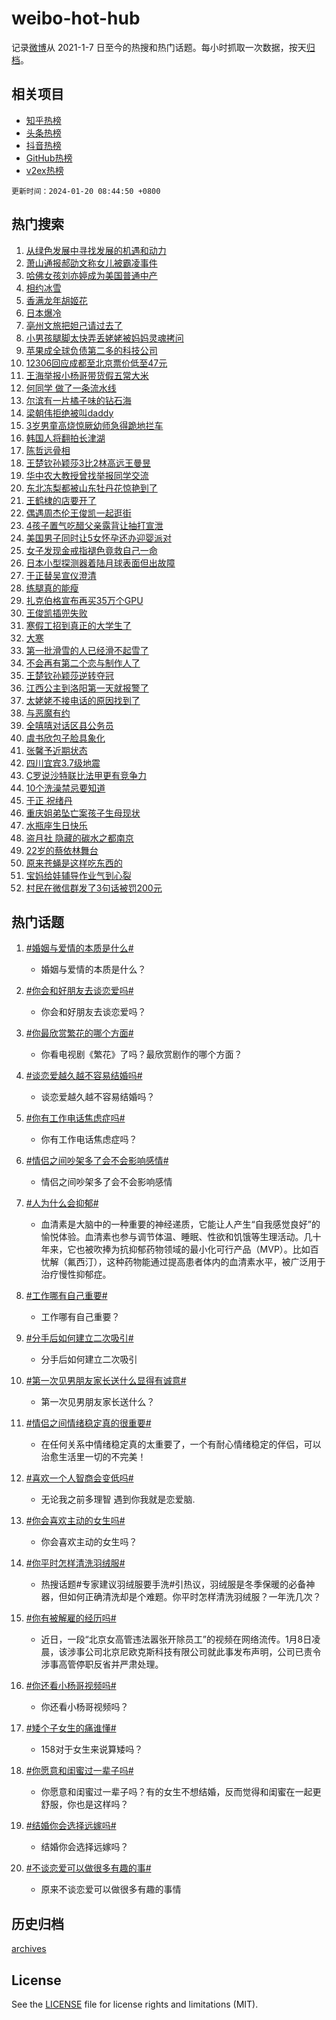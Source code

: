 # weibo-hot-hub

记录[微博](https://www.weibo.com)从 2021-1-7 日至今的热搜和热门话题。每小时抓取一次数据，按天[归档](archives)。

## 相关项目

- [知乎热榜](https://github.com/lonnyzhang423/zhihu-hot-hub)
- [头条热榜](https://github.com/lonnyzhang423/toutiao-hot-hub)
- [抖音热榜](https://github.com/lonnyzhang423/douyin-hot-hub)
- [GitHub热榜](https://github.com/lonnyzhang423/github-hot-hub)
- [v2ex热榜](https://github.com/lonnyzhang423/v2ex-hot-hub)


`更新时间：2024-01-20 08:44:50 +0800`

## 热门搜索

1. [从绿色发展中寻找发展的机遇和动力](https://m.weibo.cn/search?containerid=100103type%3D1%26t%3D10%26q%3D%23%E4%BB%8E%E7%BB%BF%E8%89%B2%E5%8F%91%E5%B1%95%E4%B8%AD%E5%AF%BB%E6%89%BE%E5%8F%91%E5%B1%95%E7%9A%84%E6%9C%BA%E9%81%87%E5%92%8C%E5%8A%A8%E5%8A%9B%23&stream_entry_id=51&isnewpage=1&extparam=seat%3D1%26pos%3D0%26dgr%3D0%26stream_entry_id%3D51%26q%3D%2523%25E4%25BB%258E%25E7%25BB%25BF%25E8%2589%25B2%25E5%258F%2591%25E5%25B1%2595%25E4%25B8%25AD%25E5%25AF%25BB%25E6%2589%25BE%25E5%258F%2591%25E5%25B1%2595%25E7%259A%2584%25E6%259C%25BA%25E9%2581%2587%25E5%2592%258C%25E5%258A%25A8%25E5%258A%259B%2523%26c_type%3D51%26filter_type%3Drealtimehot%26cate%3D10103%26display_time%3D1705711489%26pre_seqid%3D1705711489039029813144)
1. [萧山通报郝劭文称女儿被霸凌事件](https://m.weibo.cn/search?containerid=100103type%3D1%26t%3D10%26q%3D%23%E8%90%A7%E5%B1%B1%E9%80%9A%E6%8A%A5%E9%83%9D%E5%8A%AD%E6%96%87%E7%A7%B0%E5%A5%B3%E5%84%BF%E8%A2%AB%E9%9C%B8%E5%87%8C%E4%BA%8B%E4%BB%B6%23&stream_entry_id=31&isnewpage=1&extparam=seat%3D1%26pos%3D0%26stream_entry_id%3D31%26lcate%3D5001%26c_type%3D31%26q%3D%2523%25E8%2590%25A7%25E5%25B1%25B1%25E9%2580%259A%25E6%258A%25A5%25E9%2583%259D%25E5%258A%25AD%25E6%2596%2587%25E7%25A7%25B0%25E5%25A5%25B3%25E5%2584%25BF%25E8%25A2%25AB%25E9%259C%25B8%25E5%2587%258C%25E4%25BA%258B%25E4%25BB%25B6%2523%26cate%3D5001%26flag%3D2%26dgr%3D0%26band_rank%3D1%26filter_type%3Drealtimehot%26realpos%3D1%26display_time%3D1705711489%26pre_seqid%3D1705711489039029813144)
1. [哈佛女孩刘亦婷成为美国普通中产](https://m.weibo.cn/search?containerid=100103type%3D1%26t%3D10%26q%3D%23%E5%93%88%E4%BD%9B%E5%A5%B3%E5%AD%A9%E5%88%98%E4%BA%A6%E5%A9%B7%E6%88%90%E4%B8%BA%E7%BE%8E%E5%9B%BD%E6%99%AE%E9%80%9A%E4%B8%AD%E4%BA%A7%23&stream_entry_id=31&isnewpage=1&extparam=seat%3D1%26pos%3D1%26stream_entry_id%3D31%26lcate%3D5001%26c_type%3D31%26q%3D%2523%25E5%2593%2588%25E4%25BD%259B%25E5%25A5%25B3%25E5%25AD%25A9%25E5%2588%2598%25E4%25BA%25A6%25E5%25A9%25B7%25E6%2588%2590%25E4%25B8%25BA%25E7%25BE%258E%25E5%259B%25BD%25E6%2599%25AE%25E9%2580%259A%25E4%25B8%25AD%25E4%25BA%25A7%2523%26cate%3D5001%26flag%3D2%26dgr%3D0%26band_rank%3D2%26filter_type%3Drealtimehot%26realpos%3D2%26display_time%3D1705711489%26pre_seqid%3D1705711489039029813144)
1. [相约冰雪](https://m.weibo.cn/search?containerid=100103type%3D1%26t%3D10%26q%3D%23%E7%9B%B8%E7%BA%A6%E5%86%B0%E9%9B%AA%23&stream_entry_id=31&isnewpage=1&extparam=seat%3D1%26pos%3D2%26stream_entry_id%3D31%26lcate%3D5001%26c_type%3D31%26q%3D%2523%25E7%259B%25B8%25E7%25BA%25A6%25E5%2586%25B0%25E9%259B%25AA%2523%26cate%3D5001%26flag%3D0%26dgr%3D0%26band_rank%3D3%26filter_type%3Drealtimehot%26realpos%3D3%26display_time%3D1705711489%26pre_seqid%3D1705711489039029813144)
1. [香满龙年胡姬花](https://m.weibo.cn/search?containerid=100103type%3D1%26t%3D10%26q%3D%23%E9%A6%99%E6%BB%A1%E9%BE%99%E5%B9%B4%E8%83%A1%E5%A7%AC%E8%8A%B1%23&stream_entry_id=31&isnewpage=1&extparam=seat%3D1%26pos%3D3%26topic_ad%3D1%26stream_entry_id%3D31%26q%3D%2523%25E9%25A6%2599%25E6%25BB%25A1%25E9%25BE%2599%25E5%25B9%25B4%25E8%2583%25A1%25E5%25A7%25AC%25E8%258A%25B1%2523%26c_type%3D31%26adid%3D219305%26cate%3D5001%26dgr%3D0%26band_rank%3D4%26is_ad_pos%3D1%26filter_type%3Drealtimehot%26lcate%3D5001%26display_time%3D1705711489%26pre_seqid%3D1705711489039029813144)
1. [日本爆冷](https://m.weibo.cn/search?containerid=100103type%3D1%26t%3D10%26q%3D%E6%97%A5%E6%9C%AC%E7%88%86%E5%86%B7&stream_entry_id=31&isnewpage=1&extparam=seat%3D1%26pos%3D4%26stream_entry_id%3D31%26lcate%3D5001%26c_type%3D31%26q%3D%25E6%2597%25A5%25E6%259C%25AC%25E7%2588%2586%25E5%2586%25B7%26cate%3D5001%26flag%3D2%26dgr%3D0%26band_rank%3D4%26filter_type%3Drealtimehot%26realpos%3D4%26display_time%3D1705711489%26pre_seqid%3D1705711489039029813144)
1. [亳州文旅把妲己请过去了](https://m.weibo.cn/search?containerid=100103type%3D1%26t%3D10%26q%3D%E4%BA%B3%E5%B7%9E%E6%96%87%E6%97%85%E6%8A%8A%E5%A6%B2%E5%B7%B1%E8%AF%B7%E8%BF%87%E5%8E%BB%E4%BA%86&stream_entry_id=31&isnewpage=1&extparam=seat%3D1%26pos%3D5%26stream_entry_id%3D31%26lcate%3D5001%26c_type%3D31%26q%3D%25E4%25BA%25B3%25E5%25B7%259E%25E6%2596%2587%25E6%2597%2585%25E6%258A%258A%25E5%25A6%25B2%25E5%25B7%25B1%25E8%25AF%25B7%25E8%25BF%2587%25E5%258E%25BB%25E4%25BA%2586%26cate%3D5001%26flag%3D2%26dgr%3D0%26band_rank%3D5%26filter_type%3Drealtimehot%26realpos%3D5%26display_time%3D1705711489%26pre_seqid%3D1705711489039029813144)
1. [小男孩腿脚太快弄丢姥姥被妈妈灵魂拷问](https://m.weibo.cn/search?containerid=100103type%3D1%26t%3D10%26q%3D%23%E5%B0%8F%E7%94%B7%E5%AD%A9%E8%85%BF%E8%84%9A%E5%A4%AA%E5%BF%AB%E5%BC%84%E4%B8%A2%E5%A7%A5%E5%A7%A5%E8%A2%AB%E5%A6%88%E5%A6%88%E7%81%B5%E9%AD%82%E6%8B%B7%E9%97%AE%23&stream_entry_id=31&isnewpage=1&extparam=seat%3D1%26pos%3D6%26stream_entry_id%3D31%26lcate%3D5001%26c_type%3D31%26q%3D%2523%25E5%25B0%258F%25E7%2594%25B7%25E5%25AD%25A9%25E8%2585%25BF%25E8%2584%259A%25E5%25A4%25AA%25E5%25BF%25AB%25E5%25BC%2584%25E4%25B8%25A2%25E5%25A7%25A5%25E5%25A7%25A5%25E8%25A2%25AB%25E5%25A6%2588%25E5%25A6%2588%25E7%2581%25B5%25E9%25AD%2582%25E6%258B%25B7%25E9%2597%25AE%2523%26cate%3D5001%26flag%3D32768%26dgr%3D0%26band_rank%3D6%26filter_type%3Drealtimehot%26realpos%3D6%26display_time%3D1705711489%26pre_seqid%3D1705711489039029813144)
1. [苹果成全球负债第二多的科技公司](https://m.weibo.cn/search?containerid=100103type%3D1%26t%3D10%26q%3D%23%E8%8B%B9%E6%9E%9C%E6%88%90%E5%85%A8%E7%90%83%E8%B4%9F%E5%80%BA%E7%AC%AC%E4%BA%8C%E5%A4%9A%E7%9A%84%E7%A7%91%E6%8A%80%E5%85%AC%E5%8F%B8%23&stream_entry_id=31&isnewpage=1&extparam=seat%3D1%26pos%3D7%26stream_entry_id%3D31%26lcate%3D5001%26c_type%3D31%26q%3D%2523%25E8%258B%25B9%25E6%259E%259C%25E6%2588%2590%25E5%2585%25A8%25E7%2590%2583%25E8%25B4%259F%25E5%2580%25BA%25E7%25AC%25AC%25E4%25BA%258C%25E5%25A4%259A%25E7%259A%2584%25E7%25A7%2591%25E6%258A%2580%25E5%2585%25AC%25E5%258F%25B8%2523%26cate%3D5001%26flag%3D1%26dgr%3D0%26band_rank%3D7%26filter_type%3Drealtimehot%26realpos%3D7%26display_time%3D1705711489%26pre_seqid%3D1705711489039029813144)
1. [12306回应成都至北京票价低至47元](https://m.weibo.cn/search?containerid=100103type%3D1%26t%3D10%26q%3D%2312306%E5%9B%9E%E5%BA%94%E6%88%90%E9%83%BD%E8%87%B3%E5%8C%97%E4%BA%AC%E7%A5%A8%E4%BB%B7%E4%BD%8E%E8%87%B347%E5%85%83%23&stream_entry_id=31&isnewpage=1&extparam=seat%3D1%26pos%3D8%26stream_entry_id%3D31%26lcate%3D5001%26c_type%3D31%26q%3D%252312306%25E5%259B%259E%25E5%25BA%2594%25E6%2588%2590%25E9%2583%25BD%25E8%2587%25B3%25E5%258C%2597%25E4%25BA%25AC%25E7%25A5%25A8%25E4%25BB%25B7%25E4%25BD%258E%25E8%2587%25B347%25E5%2585%2583%2523%26cate%3D5001%26flag%3D2%26dgr%3D0%26band_rank%3D8%26filter_type%3Drealtimehot%26realpos%3D8%26display_time%3D1705711489%26pre_seqid%3D1705711489039029813144)
1. [王海举报小杨哥带货假五常大米](https://m.weibo.cn/search?containerid=100103type%3D1%26t%3D10%26q%3D%23%E7%8E%8B%E6%B5%B7%E4%B8%BE%E6%8A%A5%E5%B0%8F%E6%9D%A8%E5%93%A5%E5%B8%A6%E8%B4%A7%E5%81%87%E4%BA%94%E5%B8%B8%E5%A4%A7%E7%B1%B3%23&stream_entry_id=31&isnewpage=1&extparam=seat%3D1%26pos%3D9%26stream_entry_id%3D31%26lcate%3D5001%26c_type%3D31%26q%3D%2523%25E7%258E%258B%25E6%25B5%25B7%25E4%25B8%25BE%25E6%258A%25A5%25E5%25B0%258F%25E6%259D%25A8%25E5%2593%25A5%25E5%25B8%25A6%25E8%25B4%25A7%25E5%2581%2587%25E4%25BA%2594%25E5%25B8%25B8%25E5%25A4%25A7%25E7%25B1%25B3%2523%26cate%3D5001%26flag%3D2%26dgr%3D0%26band_rank%3D9%26filter_type%3Drealtimehot%26realpos%3D9%26display_time%3D1705711489%26pre_seqid%3D1705711489039029813144)
1. [何同学 做了一条流水线](https://m.weibo.cn/search?containerid=100103type%3D1%26t%3D10%26q%3D%E4%BD%95%E5%90%8C%E5%AD%A6+%E5%81%9A%E4%BA%86%E4%B8%80%E6%9D%A1%E6%B5%81%E6%B0%B4%E7%BA%BF&stream_entry_id=31&isnewpage=1&extparam=seat%3D1%26pos%3D10%26stream_entry_id%3D31%26lcate%3D5001%26c_type%3D31%26q%3D%25E4%25BD%2595%25E5%2590%258C%25E5%25AD%25A6%2520%25E5%2581%259A%25E4%25BA%2586%25E4%25B8%2580%25E6%259D%25A1%25E6%25B5%2581%25E6%25B0%25B4%25E7%25BA%25BF%26cate%3D5001%26flag%3D16%26dgr%3D0%26band_rank%3D10%26filter_type%3Drealtimehot%26realpos%3D10%26display_time%3D1705711489%26pre_seqid%3D1705711489039029813144)
1. [尔滨有一片橘子味的钻石海](https://m.weibo.cn/search?containerid=100103type%3D1%26t%3D10%26q%3D%23%E5%B0%94%E6%BB%A8%E6%9C%89%E4%B8%80%E7%89%87%E6%A9%98%E5%AD%90%E5%91%B3%E7%9A%84%E9%92%BB%E7%9F%B3%E6%B5%B7%23&stream_entry_id=31&isnewpage=1&extparam=seat%3D1%26pos%3D11%26stream_entry_id%3D31%26lcate%3D5001%26c_type%3D31%26q%3D%2523%25E5%25B0%2594%25E6%25BB%25A8%25E6%259C%2589%25E4%25B8%2580%25E7%2589%2587%25E6%25A9%2598%25E5%25AD%2590%25E5%2591%25B3%25E7%259A%2584%25E9%2592%25BB%25E7%259F%25B3%25E6%25B5%25B7%2523%26cate%3D5001%26flag%3D32768%26dgr%3D0%26band_rank%3D11%26filter_type%3Drealtimehot%26realpos%3D11%26display_time%3D1705711489%26pre_seqid%3D1705711489039029813144)
1. [梁朝伟拒绝被叫daddy](https://m.weibo.cn/search?containerid=100103type%3D1%26t%3D10%26q%3D%23%E6%A2%81%E6%9C%9D%E4%BC%9F%E6%8B%92%E7%BB%9D%E8%A2%AB%E5%8F%ABdaddy%23&stream_entry_id=31&isnewpage=1&extparam=seat%3D1%26pos%3D12%26stream_entry_id%3D31%26lcate%3D5001%26c_type%3D31%26q%3D%2523%25E6%25A2%2581%25E6%259C%259D%25E4%25BC%259F%25E6%258B%2592%25E7%25BB%259D%25E8%25A2%25AB%25E5%258F%25ABdaddy%2523%26cate%3D5001%26flag%3D2%26dgr%3D0%26band_rank%3D12%26filter_type%3Drealtimehot%26realpos%3D12%26display_time%3D1705711489%26pre_seqid%3D1705711489039029813144)
1. [3岁男童高烧惊厥幼师急得跪地拦车](https://m.weibo.cn/search?containerid=100103type%3D1%26t%3D10%26q%3D%233%E5%B2%81%E7%94%B7%E7%AB%A5%E9%AB%98%E7%83%A7%E6%83%8A%E5%8E%A5%E5%B9%BC%E5%B8%88%E6%80%A5%E5%BE%97%E8%B7%AA%E5%9C%B0%E6%8B%A6%E8%BD%A6%23&stream_entry_id=31&isnewpage=1&extparam=seat%3D1%26pos%3D13%26stream_entry_id%3D31%26lcate%3D5001%26c_type%3D31%26q%3D%25233%25E5%25B2%2581%25E7%2594%25B7%25E7%25AB%25A5%25E9%25AB%2598%25E7%2583%25A7%25E6%2583%258A%25E5%258E%25A5%25E5%25B9%25BC%25E5%25B8%2588%25E6%2580%25A5%25E5%25BE%2597%25E8%25B7%25AA%25E5%259C%25B0%25E6%258B%25A6%25E8%25BD%25A6%2523%26cate%3D5001%26flag%3D1%26dgr%3D0%26band_rank%3D13%26filter_type%3Drealtimehot%26realpos%3D13%26display_time%3D1705711489%26pre_seqid%3D1705711489039029813144)
1. [韩国人将翻拍长津湖](https://m.weibo.cn/search?containerid=100103type%3D1%26t%3D10%26q%3D%E9%9F%A9%E5%9B%BD%E4%BA%BA%E5%B0%86%E7%BF%BB%E6%8B%8D%E9%95%BF%E6%B4%A5%E6%B9%96&stream_entry_id=31&isnewpage=1&extparam=seat%3D1%26pos%3D14%26stream_entry_id%3D31%26lcate%3D5001%26c_type%3D31%26q%3D%25E9%259F%25A9%25E5%259B%25BD%25E4%25BA%25BA%25E5%25B0%2586%25E7%25BF%25BB%25E6%258B%258D%25E9%2595%25BF%25E6%25B4%25A5%25E6%25B9%2596%26cate%3D5001%26flag%3D2%26dgr%3D0%26band_rank%3D14%26filter_type%3Drealtimehot%26realpos%3D14%26display_time%3D1705711489%26pre_seqid%3D1705711489039029813144)
1. [陈哲远骨相](https://m.weibo.cn/search?containerid=100103type%3D1%26t%3D10%26q%3D%E9%99%88%E5%93%B2%E8%BF%9C%E9%AA%A8%E7%9B%B8&stream_entry_id=31&isnewpage=1&extparam=seat%3D1%26pos%3D15%26stream_entry_id%3D31%26lcate%3D5001%26c_type%3D31%26q%3D%25E9%2599%2588%25E5%2593%25B2%25E8%25BF%259C%25E9%25AA%25A8%25E7%259B%25B8%26cate%3D5001%26flag%3D2%26dgr%3D0%26band_rank%3D15%26filter_type%3Drealtimehot%26realpos%3D15%26display_time%3D1705711489%26pre_seqid%3D1705711489039029813144)
1. [王楚钦孙颖莎3比2林高远王曼昱](https://m.weibo.cn/search?containerid=100103type%3D1%26t%3D10%26q%3D%23%E7%8E%8B%E6%A5%9A%E9%92%A6%E5%AD%99%E9%A2%96%E8%8E%8E3%E6%AF%942%E6%9E%97%E9%AB%98%E8%BF%9C%E7%8E%8B%E6%9B%BC%E6%98%B1%23&stream_entry_id=31&isnewpage=1&extparam=seat%3D1%26pos%3D16%26stream_entry_id%3D31%26lcate%3D5001%26c_type%3D31%26q%3D%2523%25E7%258E%258B%25E6%25A5%259A%25E9%2592%25A6%25E5%25AD%2599%25E9%25A2%2596%25E8%258E%258E3%25E6%25AF%25942%25E6%259E%2597%25E9%25AB%2598%25E8%25BF%259C%25E7%258E%258B%25E6%259B%25BC%25E6%2598%25B1%2523%26cate%3D5001%26flag%3D1%26dgr%3D0%26band_rank%3D16%26filter_type%3Drealtimehot%26realpos%3D16%26display_time%3D1705711489%26pre_seqid%3D1705711489039029813144)
1. [华中农大教授曾找举报同学交流](https://m.weibo.cn/search?containerid=100103type%3D1%26t%3D10%26q%3D%23%E5%8D%8E%E4%B8%AD%E5%86%9C%E5%A4%A7%E6%95%99%E6%8E%88%E6%9B%BE%E6%89%BE%E4%B8%BE%E6%8A%A5%E5%90%8C%E5%AD%A6%E4%BA%A4%E6%B5%81%23&stream_entry_id=31&isnewpage=1&extparam=seat%3D1%26pos%3D17%26stream_entry_id%3D31%26lcate%3D5001%26c_type%3D31%26q%3D%2523%25E5%258D%258E%25E4%25B8%25AD%25E5%2586%259C%25E5%25A4%25A7%25E6%2595%2599%25E6%258E%2588%25E6%259B%25BE%25E6%2589%25BE%25E4%25B8%25BE%25E6%258A%25A5%25E5%2590%258C%25E5%25AD%25A6%25E4%25BA%25A4%25E6%25B5%2581%2523%26cate%3D5001%26flag%3D1%26dgr%3D0%26band_rank%3D17%26filter_type%3Drealtimehot%26realpos%3D17%26display_time%3D1705711489%26pre_seqid%3D1705711489039029813144)
1. [东北冻梨都被山东牡丹花惊艳到了](https://m.weibo.cn/search?containerid=100103type%3D1%26t%3D10%26q%3D%23%E4%B8%9C%E5%8C%97%E5%86%BB%E6%A2%A8%E9%83%BD%E8%A2%AB%E5%B1%B1%E4%B8%9C%E7%89%A1%E4%B8%B9%E8%8A%B1%E6%83%8A%E8%89%B3%E5%88%B0%E4%BA%86%23&stream_entry_id=31&isnewpage=1&extparam=seat%3D1%26pos%3D18%26stream_entry_id%3D31%26lcate%3D5001%26c_type%3D31%26q%3D%2523%25E4%25B8%259C%25E5%258C%2597%25E5%2586%25BB%25E6%25A2%25A8%25E9%2583%25BD%25E8%25A2%25AB%25E5%25B1%25B1%25E4%25B8%259C%25E7%2589%25A1%25E4%25B8%25B9%25E8%258A%25B1%25E6%2583%258A%25E8%2589%25B3%25E5%2588%25B0%25E4%25BA%2586%2523%26cate%3D5001%26flag%3D0%26dgr%3D0%26band_rank%3D18%26filter_type%3Drealtimehot%26realpos%3D18%26display_time%3D1705711489%26pre_seqid%3D1705711489039029813144)
1. [王鹤棣的店要开了](https://m.weibo.cn/search?containerid=100103type%3D1%26t%3D10%26q%3D%23%E7%8E%8B%E9%B9%A4%E6%A3%A3%E7%9A%84%E5%BA%97%E8%A6%81%E5%BC%80%E4%BA%86%23&stream_entry_id=31&isnewpage=1&extparam=seat%3D1%26pos%3D19%26stream_entry_id%3D31%26lcate%3D5001%26c_type%3D31%26q%3D%2523%25E7%258E%258B%25E9%25B9%25A4%25E6%25A3%25A3%25E7%259A%2584%25E5%25BA%2597%25E8%25A6%2581%25E5%25BC%2580%25E4%25BA%2586%2523%26cate%3D5001%26flag%3D2%26dgr%3D0%26band_rank%3D19%26filter_type%3Drealtimehot%26realpos%3D19%26display_time%3D1705711489%26pre_seqid%3D1705711489039029813144)
1. [偶遇周杰伦王俊凯一起逛街](https://m.weibo.cn/search?containerid=100103type%3D1%26t%3D10%26q%3D%23%E5%81%B6%E9%81%87%E5%91%A8%E6%9D%B0%E4%BC%A6%E7%8E%8B%E4%BF%8A%E5%87%AF%E4%B8%80%E8%B5%B7%E9%80%9B%E8%A1%97%23&stream_entry_id=31&isnewpage=1&extparam=seat%3D1%26pos%3D20%26stream_entry_id%3D31%26lcate%3D5001%26c_type%3D31%26q%3D%2523%25E5%2581%25B6%25E9%2581%2587%25E5%2591%25A8%25E6%259D%25B0%25E4%25BC%25A6%25E7%258E%258B%25E4%25BF%258A%25E5%2587%25AF%25E4%25B8%2580%25E8%25B5%25B7%25E9%2580%259B%25E8%25A1%2597%2523%26cate%3D5001%26flag%3D1%26dgr%3D0%26band_rank%3D20%26filter_type%3Drealtimehot%26realpos%3D20%26display_time%3D1705711489%26pre_seqid%3D1705711489039029813144)
1. [4孩子置气吃醋父亲露背让抽打宣泄](https://m.weibo.cn/search?containerid=100103type%3D1%26t%3D10%26q%3D%234%E5%AD%A9%E5%AD%90%E7%BD%AE%E6%B0%94%E5%90%83%E9%86%8B%E7%88%B6%E4%BA%B2%E9%9C%B2%E8%83%8C%E8%AE%A9%E6%8A%BD%E6%89%93%E5%AE%A3%E6%B3%84%23&stream_entry_id=31&isnewpage=1&extparam=seat%3D1%26pos%3D21%26stream_entry_id%3D31%26lcate%3D5001%26c_type%3D31%26q%3D%25234%25E5%25AD%25A9%25E5%25AD%2590%25E7%25BD%25AE%25E6%25B0%2594%25E5%2590%2583%25E9%2586%258B%25E7%2588%25B6%25E4%25BA%25B2%25E9%259C%25B2%25E8%2583%258C%25E8%25AE%25A9%25E6%258A%25BD%25E6%2589%2593%25E5%25AE%25A3%25E6%25B3%2584%2523%26cate%3D5001%26flag%3D1%26dgr%3D0%26band_rank%3D21%26filter_type%3Drealtimehot%26realpos%3D21%26display_time%3D1705711489%26pre_seqid%3D1705711489039029813144)
1. [美国男子同时让5女怀孕还办迎婴派对](https://m.weibo.cn/search?containerid=100103type%3D1%26t%3D10%26q%3D%23%E7%BE%8E%E5%9B%BD%E7%94%B7%E5%AD%90%E5%90%8C%E6%97%B6%E8%AE%A95%E5%A5%B3%E6%80%80%E5%AD%95%E8%BF%98%E5%8A%9E%E8%BF%8E%E5%A9%B4%E6%B4%BE%E5%AF%B9%23&stream_entry_id=31&isnewpage=1&extparam=seat%3D1%26pos%3D22%26stream_entry_id%3D31%26lcate%3D5001%26c_type%3D31%26q%3D%2523%25E7%25BE%258E%25E5%259B%25BD%25E7%2594%25B7%25E5%25AD%2590%25E5%2590%258C%25E6%2597%25B6%25E8%25AE%25A95%25E5%25A5%25B3%25E6%2580%2580%25E5%25AD%2595%25E8%25BF%2598%25E5%258A%259E%25E8%25BF%258E%25E5%25A9%25B4%25E6%25B4%25BE%25E5%25AF%25B9%2523%26cate%3D5001%26flag%3D0%26dgr%3D0%26band_rank%3D22%26filter_type%3Drealtimehot%26realpos%3D22%26display_time%3D1705711489%26pre_seqid%3D1705711489039029813144)
1. [女子发现金戒指褪色竟救自己一命](https://m.weibo.cn/search?containerid=100103type%3D1%26t%3D10%26q%3D%23%E5%A5%B3%E5%AD%90%E5%8F%91%E7%8E%B0%E9%87%91%E6%88%92%E6%8C%87%E8%A4%AA%E8%89%B2%E7%AB%9F%E6%95%91%E8%87%AA%E5%B7%B1%E4%B8%80%E5%91%BD%23&stream_entry_id=31&isnewpage=1&extparam=seat%3D1%26pos%3D23%26stream_entry_id%3D31%26lcate%3D5001%26c_type%3D31%26q%3D%2523%25E5%25A5%25B3%25E5%25AD%2590%25E5%258F%2591%25E7%258E%25B0%25E9%2587%2591%25E6%2588%2592%25E6%258C%2587%25E8%25A4%25AA%25E8%2589%25B2%25E7%25AB%259F%25E6%2595%2591%25E8%2587%25AA%25E5%25B7%25B1%25E4%25B8%2580%25E5%2591%25BD%2523%26cate%3D5001%26flag%3D0%26dgr%3D0%26band_rank%3D23%26filter_type%3Drealtimehot%26realpos%3D23%26display_time%3D1705711489%26pre_seqid%3D1705711489039029813144)
1. [日本小型探测器着陆月球表面但出故障](https://m.weibo.cn/search?containerid=100103type%3D1%26t%3D10%26q%3D%23%E6%97%A5%E6%9C%AC%E5%B0%8F%E5%9E%8B%E6%8E%A2%E6%B5%8B%E5%99%A8%E7%9D%80%E9%99%86%E6%9C%88%E7%90%83%E8%A1%A8%E9%9D%A2%E4%BD%86%E5%87%BA%E6%95%85%E9%9A%9C%23&stream_entry_id=31&isnewpage=1&extparam=seat%3D1%26pos%3D24%26stream_entry_id%3D31%26lcate%3D5001%26c_type%3D31%26q%3D%2523%25E6%2597%25A5%25E6%259C%25AC%25E5%25B0%258F%25E5%259E%258B%25E6%258E%25A2%25E6%25B5%258B%25E5%2599%25A8%25E7%259D%2580%25E9%2599%2586%25E6%259C%2588%25E7%2590%2583%25E8%25A1%25A8%25E9%259D%25A2%25E4%25BD%2586%25E5%2587%25BA%25E6%2595%2585%25E9%259A%259C%2523%26cate%3D5001%26flag%3D1%26dgr%3D0%26band_rank%3D24%26filter_type%3Drealtimehot%26realpos%3D24%26display_time%3D1705711489%26pre_seqid%3D1705711489039029813144)
1. [于正替吴宣仪澄清](https://m.weibo.cn/search?containerid=100103type%3D1%26t%3D10%26q%3D%23%E4%BA%8E%E6%AD%A3%E6%9B%BF%E5%90%B4%E5%AE%A3%E4%BB%AA%E6%BE%84%E6%B8%85%23&stream_entry_id=31&isnewpage=1&extparam=seat%3D1%26pos%3D25%26stream_entry_id%3D31%26lcate%3D5001%26c_type%3D31%26q%3D%2523%25E4%25BA%258E%25E6%25AD%25A3%25E6%259B%25BF%25E5%2590%25B4%25E5%25AE%25A3%25E4%25BB%25AA%25E6%25BE%2584%25E6%25B8%2585%2523%26cate%3D5001%26flag%3D0%26dgr%3D0%26band_rank%3D25%26filter_type%3Drealtimehot%26realpos%3D25%26display_time%3D1705711489%26pre_seqid%3D1705711489039029813144)
1. [练腿真的能瘦](https://m.weibo.cn/search?containerid=100103type%3D1%26t%3D10%26q%3D%E7%BB%83%E8%85%BF%E7%9C%9F%E7%9A%84%E8%83%BD%E7%98%A6&stream_entry_id=31&isnewpage=1&extparam=seat%3D1%26pos%3D26%26stream_entry_id%3D31%26lcate%3D5001%26c_type%3D31%26q%3D%25E7%25BB%2583%25E8%2585%25BF%25E7%259C%259F%25E7%259A%2584%25E8%2583%25BD%25E7%2598%25A6%26cate%3D5001%26flag%3D1%26dgr%3D0%26band_rank%3D26%26filter_type%3Drealtimehot%26realpos%3D26%26display_time%3D1705711489%26pre_seqid%3D1705711489039029813144)
1. [扎克伯格宣布再买35万个GPU](https://m.weibo.cn/search?containerid=100103type%3D1%26t%3D10%26q%3D%23%E6%89%8E%E5%85%8B%E4%BC%AF%E6%A0%BC%E5%AE%A3%E5%B8%83%E5%86%8D%E4%B9%B035%E4%B8%87%E4%B8%AAGPU%23&stream_entry_id=31&isnewpage=1&extparam=seat%3D1%26pos%3D27%26stream_entry_id%3D31%26lcate%3D5001%26c_type%3D31%26q%3D%2523%25E6%2589%258E%25E5%2585%258B%25E4%25BC%25AF%25E6%25A0%25BC%25E5%25AE%25A3%25E5%25B8%2583%25E5%2586%258D%25E4%25B9%25B035%25E4%25B8%2587%25E4%25B8%25AAGPU%2523%26cate%3D5001%26flag%3D1%26dgr%3D0%26band_rank%3D27%26filter_type%3Drealtimehot%26realpos%3D27%26display_time%3D1705711489%26pre_seqid%3D1705711489039029813144)
1. [王俊凯插兜失败](https://m.weibo.cn/search?containerid=100103type%3D1%26t%3D10%26q%3D%E7%8E%8B%E4%BF%8A%E5%87%AF%E6%8F%92%E5%85%9C%E5%A4%B1%E8%B4%A5&stream_entry_id=31&isnewpage=1&extparam=seat%3D1%26pos%3D28%26stream_entry_id%3D31%26lcate%3D5001%26c_type%3D31%26q%3D%25E7%258E%258B%25E4%25BF%258A%25E5%2587%25AF%25E6%258F%2592%25E5%2585%259C%25E5%25A4%25B1%25E8%25B4%25A5%26cate%3D5001%26flag%3D0%26dgr%3D0%26band_rank%3D28%26filter_type%3Drealtimehot%26realpos%3D28%26display_time%3D1705711489%26pre_seqid%3D1705711489039029813144)
1. [寒假工招到真正的大学生了](https://m.weibo.cn/search?containerid=100103type%3D1%26t%3D10%26q%3D%E5%AF%92%E5%81%87%E5%B7%A5%E6%8B%9B%E5%88%B0%E7%9C%9F%E6%AD%A3%E7%9A%84%E5%A4%A7%E5%AD%A6%E7%94%9F%E4%BA%86&stream_entry_id=31&isnewpage=1&extparam=seat%3D1%26pos%3D29%26stream_entry_id%3D31%26lcate%3D5001%26c_type%3D31%26q%3D%25E5%25AF%2592%25E5%2581%2587%25E5%25B7%25A5%25E6%258B%259B%25E5%2588%25B0%25E7%259C%259F%25E6%25AD%25A3%25E7%259A%2584%25E5%25A4%25A7%25E5%25AD%25A6%25E7%2594%259F%25E4%25BA%2586%26cate%3D5001%26flag%3D0%26dgr%3D0%26band_rank%3D29%26filter_type%3Drealtimehot%26realpos%3D29%26display_time%3D1705711489%26pre_seqid%3D1705711489039029813144)
1. [大寒](https://m.weibo.cn/search?containerid=100103type%3D1%26t%3D10%26q%3D%E5%A4%A7%E5%AF%92&stream_entry_id=31&isnewpage=1&extparam=seat%3D1%26pos%3D30%26stream_entry_id%3D31%26lcate%3D5001%26c_type%3D31%26q%3D%25E5%25A4%25A7%25E5%25AF%2592%26cate%3D5001%26flag%3D0%26dgr%3D0%26band_rank%3D30%26filter_type%3Drealtimehot%26realpos%3D30%26display_time%3D1705711489%26pre_seqid%3D1705711489039029813144)
1. [第一批滑雪的人已经滑不起雪了](https://m.weibo.cn/search?containerid=100103type%3D1%26t%3D10%26q%3D%23%E7%AC%AC%E4%B8%80%E6%89%B9%E6%BB%91%E9%9B%AA%E7%9A%84%E4%BA%BA%E5%B7%B2%E7%BB%8F%E6%BB%91%E4%B8%8D%E8%B5%B7%E9%9B%AA%E4%BA%86%23&stream_entry_id=31&isnewpage=1&extparam=seat%3D1%26pos%3D31%26stream_entry_id%3D31%26lcate%3D5001%26c_type%3D31%26q%3D%2523%25E7%25AC%25AC%25E4%25B8%2580%25E6%2589%25B9%25E6%25BB%2591%25E9%259B%25AA%25E7%259A%2584%25E4%25BA%25BA%25E5%25B7%25B2%25E7%25BB%258F%25E6%25BB%2591%25E4%25B8%258D%25E8%25B5%25B7%25E9%259B%25AA%25E4%25BA%2586%2523%26cate%3D5001%26flag%3D0%26dgr%3D0%26band_rank%3D31%26filter_type%3Drealtimehot%26realpos%3D31%26display_time%3D1705711489%26pre_seqid%3D1705711489039029813144)
1. [不会再有第二个恋与制作人了](https://m.weibo.cn/search?containerid=100103type%3D1%26t%3D10%26q%3D%E4%B8%8D%E4%BC%9A%E5%86%8D%E6%9C%89%E7%AC%AC%E4%BA%8C%E4%B8%AA%E6%81%8B%E4%B8%8E%E5%88%B6%E4%BD%9C%E4%BA%BA%E4%BA%86&stream_entry_id=31&isnewpage=1&extparam=seat%3D1%26pos%3D32%26stream_entry_id%3D31%26lcate%3D5001%26c_type%3D31%26q%3D%25E4%25B8%258D%25E4%25BC%259A%25E5%2586%258D%25E6%259C%2589%25E7%25AC%25AC%25E4%25BA%258C%25E4%25B8%25AA%25E6%2581%258B%25E4%25B8%258E%25E5%2588%25B6%25E4%25BD%259C%25E4%25BA%25BA%25E4%25BA%2586%26cate%3D5001%26flag%3D0%26dgr%3D0%26band_rank%3D32%26filter_type%3Drealtimehot%26realpos%3D32%26display_time%3D1705711489%26pre_seqid%3D1705711489039029813144)
1. [王楚钦孙颖莎逆转夺冠](https://m.weibo.cn/search?containerid=100103type%3D1%26t%3D10%26q%3D%23%E7%8E%8B%E6%A5%9A%E9%92%A6%E5%AD%99%E9%A2%96%E8%8E%8E%E9%80%86%E8%BD%AC%E5%A4%BA%E5%86%A0%23&stream_entry_id=31&isnewpage=1&extparam=seat%3D1%26pos%3D33%26stream_entry_id%3D31%26lcate%3D5001%26c_type%3D31%26q%3D%2523%25E7%258E%258B%25E6%25A5%259A%25E9%2592%25A6%25E5%25AD%2599%25E9%25A2%2596%25E8%258E%258E%25E9%2580%2586%25E8%25BD%25AC%25E5%25A4%25BA%25E5%2586%25A0%2523%26cate%3D5001%26flag%3D1%26dgr%3D0%26band_rank%3D33%26filter_type%3Drealtimehot%26realpos%3D33%26display_time%3D1705711489%26pre_seqid%3D1705711489039029813144)
1. [江西公主到洛阳第一天就报警了](https://m.weibo.cn/search?containerid=100103type%3D1%26t%3D10%26q%3D%23%E6%B1%9F%E8%A5%BF%E5%85%AC%E4%B8%BB%E5%88%B0%E6%B4%9B%E9%98%B3%E7%AC%AC%E4%B8%80%E5%A4%A9%E5%B0%B1%E6%8A%A5%E8%AD%A6%E4%BA%86%23&stream_entry_id=31&isnewpage=1&extparam=seat%3D1%26pos%3D34%26stream_entry_id%3D31%26lcate%3D5001%26c_type%3D31%26q%3D%2523%25E6%25B1%259F%25E8%25A5%25BF%25E5%2585%25AC%25E4%25B8%25BB%25E5%2588%25B0%25E6%25B4%259B%25E9%2598%25B3%25E7%25AC%25AC%25E4%25B8%2580%25E5%25A4%25A9%25E5%25B0%25B1%25E6%258A%25A5%25E8%25AD%25A6%25E4%25BA%2586%2523%26cate%3D5001%26flag%3D0%26dgr%3D0%26band_rank%3D34%26filter_type%3Drealtimehot%26realpos%3D34%26display_time%3D1705711489%26pre_seqid%3D1705711489039029813144)
1. [太姥姥不接电话的原因找到了](https://m.weibo.cn/search?containerid=100103type%3D1%26t%3D10%26q%3D%23%E5%A4%AA%E5%A7%A5%E5%A7%A5%E4%B8%8D%E6%8E%A5%E7%94%B5%E8%AF%9D%E7%9A%84%E5%8E%9F%E5%9B%A0%E6%89%BE%E5%88%B0%E4%BA%86%23&stream_entry_id=31&isnewpage=1&extparam=seat%3D1%26pos%3D35%26stream_entry_id%3D31%26lcate%3D5001%26c_type%3D31%26q%3D%2523%25E5%25A4%25AA%25E5%25A7%25A5%25E5%25A7%25A5%25E4%25B8%258D%25E6%258E%25A5%25E7%2594%25B5%25E8%25AF%259D%25E7%259A%2584%25E5%258E%259F%25E5%259B%25A0%25E6%2589%25BE%25E5%2588%25B0%25E4%25BA%2586%2523%26cate%3D5001%26flag%3D1%26dgr%3D0%26band_rank%3D35%26filter_type%3Drealtimehot%26realpos%3D35%26display_time%3D1705711489%26pre_seqid%3D1705711489039029813144)
1. [与恶魔有约](https://m.weibo.cn/search?containerid=100103type%3D1%26t%3D10%26q%3D%E4%B8%8E%E6%81%B6%E9%AD%94%E6%9C%89%E7%BA%A6&stream_entry_id=31&isnewpage=1&extparam=seat%3D1%26pos%3D36%26stream_entry_id%3D31%26lcate%3D5001%26c_type%3D31%26q%3D%25E4%25B8%258E%25E6%2581%25B6%25E9%25AD%2594%25E6%259C%2589%25E7%25BA%25A6%26cate%3D5001%26flag%3D0%26dgr%3D0%26band_rank%3D36%26filter_type%3Drealtimehot%26realpos%3D36%26display_time%3D1705711489%26pre_seqid%3D1705711489039029813144)
1. [全嘻嘻对话区县公务员](https://m.weibo.cn/search?containerid=100103type%3D1%26t%3D10%26q%3D%E5%85%A8%E5%98%BB%E5%98%BB%E5%AF%B9%E8%AF%9D%E5%8C%BA%E5%8E%BF%E5%85%AC%E5%8A%A1%E5%91%98&stream_entry_id=31&isnewpage=1&extparam=seat%3D1%26pos%3D37%26stream_entry_id%3D31%26lcate%3D5001%26c_type%3D31%26q%3D%25E5%2585%25A8%25E5%2598%25BB%25E5%2598%25BB%25E5%25AF%25B9%25E8%25AF%259D%25E5%258C%25BA%25E5%258E%25BF%25E5%2585%25AC%25E5%258A%25A1%25E5%2591%2598%26cate%3D5001%26flag%3D1%26dgr%3D0%26band_rank%3D37%26filter_type%3Drealtimehot%26realpos%3D37%26display_time%3D1705711489%26pre_seqid%3D1705711489039029813144)
1. [虞书欣包子脸具象化](https://m.weibo.cn/search?containerid=100103type%3D1%26t%3D10%26q%3D%E8%99%9E%E4%B9%A6%E6%AC%A3%E5%8C%85%E5%AD%90%E8%84%B8%E5%85%B7%E8%B1%A1%E5%8C%96&stream_entry_id=31&isnewpage=1&extparam=seat%3D1%26pos%3D38%26stream_entry_id%3D31%26lcate%3D5001%26c_type%3D31%26q%3D%25E8%2599%259E%25E4%25B9%25A6%25E6%25AC%25A3%25E5%258C%2585%25E5%25AD%2590%25E8%2584%25B8%25E5%2585%25B7%25E8%25B1%25A1%25E5%258C%2596%26cate%3D5001%26flag%3D0%26dgr%3D0%26band_rank%3D38%26filter_type%3Drealtimehot%26realpos%3D38%26display_time%3D1705711489%26pre_seqid%3D1705711489039029813144)
1. [张馨予近期状态](https://m.weibo.cn/search?containerid=100103type%3D1%26t%3D10%26q%3D%23%E5%BC%A0%E9%A6%A8%E4%BA%88%E8%BF%91%E6%9C%9F%E7%8A%B6%E6%80%81%23&stream_entry_id=31&isnewpage=1&extparam=seat%3D1%26pos%3D39%26stream_entry_id%3D31%26lcate%3D5001%26c_type%3D31%26q%3D%2523%25E5%25BC%25A0%25E9%25A6%25A8%25E4%25BA%2588%25E8%25BF%2591%25E6%259C%259F%25E7%258A%25B6%25E6%2580%2581%2523%26cate%3D5001%26flag%3D1%26dgr%3D0%26band_rank%3D39%26filter_type%3Drealtimehot%26realpos%3D39%26display_time%3D1705711489%26pre_seqid%3D1705711489039029813144)
1. [四川宜宾3.7级地震](https://m.weibo.cn/search?containerid=100103type%3D1%26t%3D10%26q%3D%23%E5%9B%9B%E5%B7%9D%E5%AE%9C%E5%AE%BE3.7%E7%BA%A7%E5%9C%B0%E9%9C%87%23&stream_entry_id=31&isnewpage=1&extparam=seat%3D1%26pos%3D40%26stream_entry_id%3D31%26lcate%3D5001%26c_type%3D31%26q%3D%2523%25E5%259B%259B%25E5%25B7%259D%25E5%25AE%259C%25E5%25AE%25BE3.7%25E7%25BA%25A7%25E5%259C%25B0%25E9%259C%2587%2523%26cate%3D5001%26flag%3D1%26dgr%3D0%26band_rank%3D40%26filter_type%3Drealtimehot%26realpos%3D40%26display_time%3D1705711489%26pre_seqid%3D1705711489039029813144)
1. [C罗说沙特联比法甲更有竞争力](https://m.weibo.cn/search?containerid=100103type%3D1%26t%3D10%26q%3D%23C%E7%BD%97%E8%AF%B4%E6%B2%99%E7%89%B9%E8%81%94%E6%AF%94%E6%B3%95%E7%94%B2%E6%9B%B4%E6%9C%89%E7%AB%9E%E4%BA%89%E5%8A%9B%23&stream_entry_id=31&isnewpage=1&extparam=seat%3D1%26pos%3D41%26stream_entry_id%3D31%26lcate%3D5001%26c_type%3D31%26q%3D%2523C%25E7%25BD%2597%25E8%25AF%25B4%25E6%25B2%2599%25E7%2589%25B9%25E8%2581%2594%25E6%25AF%2594%25E6%25B3%2595%25E7%2594%25B2%25E6%259B%25B4%25E6%259C%2589%25E7%25AB%259E%25E4%25BA%2589%25E5%258A%259B%2523%26cate%3D5001%26flag%3D1%26dgr%3D0%26band_rank%3D41%26filter_type%3Drealtimehot%26realpos%3D41%26display_time%3D1705711489%26pre_seqid%3D1705711489039029813144)
1. [10个洗澡禁忌要知道](https://m.weibo.cn/search?containerid=100103type%3D1%26t%3D10%26q%3D%2310%E4%B8%AA%E6%B4%97%E6%BE%A1%E7%A6%81%E5%BF%8C%E8%A6%81%E7%9F%A5%E9%81%93%23&stream_entry_id=31&isnewpage=1&extparam=seat%3D1%26pos%3D42%26stream_entry_id%3D31%26lcate%3D5001%26c_type%3D31%26q%3D%252310%25E4%25B8%25AA%25E6%25B4%2597%25E6%25BE%25A1%25E7%25A6%2581%25E5%25BF%258C%25E8%25A6%2581%25E7%259F%25A5%25E9%2581%2593%2523%26cate%3D5001%26flag%3D0%26dgr%3D0%26band_rank%3D42%26filter_type%3Drealtimehot%26realpos%3D42%26display_time%3D1705711489%26pre_seqid%3D1705711489039029813144)
1. [于正 祝绪丹](https://m.weibo.cn/search?containerid=100103type%3D1%26t%3D10%26q%3D%E4%BA%8E%E6%AD%A3+%E7%A5%9D%E7%BB%AA%E4%B8%B9&stream_entry_id=31&isnewpage=1&extparam=seat%3D1%26pos%3D43%26stream_entry_id%3D31%26lcate%3D5001%26c_type%3D31%26q%3D%25E4%25BA%258E%25E6%25AD%25A3%2520%25E7%25A5%259D%25E7%25BB%25AA%25E4%25B8%25B9%26cate%3D5001%26flag%3D0%26dgr%3D0%26band_rank%3D43%26filter_type%3Drealtimehot%26realpos%3D43%26display_time%3D1705711489%26pre_seqid%3D1705711489039029813144)
1. [重庆姐弟坠亡案孩子生母现状](https://m.weibo.cn/search?containerid=100103type%3D1%26t%3D10%26q%3D%23%E9%87%8D%E5%BA%86%E5%A7%90%E5%BC%9F%E5%9D%A0%E4%BA%A1%E6%A1%88%E5%AD%A9%E5%AD%90%E7%94%9F%E6%AF%8D%E7%8E%B0%E7%8A%B6%23&stream_entry_id=31&isnewpage=1&extparam=seat%3D1%26pos%3D44%26stream_entry_id%3D31%26lcate%3D5001%26c_type%3D31%26q%3D%2523%25E9%2587%258D%25E5%25BA%2586%25E5%25A7%2590%25E5%25BC%259F%25E5%259D%25A0%25E4%25BA%25A1%25E6%25A1%2588%25E5%25AD%25A9%25E5%25AD%2590%25E7%2594%259F%25E6%25AF%258D%25E7%258E%25B0%25E7%258A%25B6%2523%26cate%3D5001%26flag%3D1%26dgr%3D0%26band_rank%3D44%26filter_type%3Drealtimehot%26realpos%3D44%26display_time%3D1705711489%26pre_seqid%3D1705711489039029813144)
1. [水瓶座生日快乐](https://m.weibo.cn/search?containerid=100103type%3D1%26t%3D10%26q%3D%E6%B0%B4%E7%93%B6%E5%BA%A7%E7%94%9F%E6%97%A5%E5%BF%AB%E4%B9%90&stream_entry_id=31&isnewpage=1&extparam=seat%3D1%26pos%3D45%26stream_entry_id%3D31%26lcate%3D5001%26c_type%3D31%26q%3D%25E6%25B0%25B4%25E7%2593%25B6%25E5%25BA%25A7%25E7%2594%259F%25E6%2597%25A5%25E5%25BF%25AB%25E4%25B9%2590%26cate%3D5001%26flag%3D0%26dgr%3D0%26band_rank%3D45%26filter_type%3Drealtimehot%26realpos%3D45%26display_time%3D1705711489%26pre_seqid%3D1705711489039029813144)
1. [盗月社 隐藏的碳水之都南京](https://m.weibo.cn/search?containerid=100103type%3D1%26t%3D10%26q%3D%E7%9B%97%E6%9C%88%E7%A4%BE+%E9%9A%90%E8%97%8F%E7%9A%84%E7%A2%B3%E6%B0%B4%E4%B9%8B%E9%83%BD%E5%8D%97%E4%BA%AC&stream_entry_id=31&isnewpage=1&extparam=seat%3D1%26pos%3D46%26stream_entry_id%3D31%26lcate%3D5001%26c_type%3D31%26q%3D%25E7%259B%2597%25E6%259C%2588%25E7%25A4%25BE%2520%25E9%259A%2590%25E8%2597%258F%25E7%259A%2584%25E7%25A2%25B3%25E6%25B0%25B4%25E4%25B9%258B%25E9%2583%25BD%25E5%258D%2597%25E4%25BA%25AC%26cate%3D5001%26flag%3D1%26dgr%3D0%26band_rank%3D46%26filter_type%3Drealtimehot%26realpos%3D46%26display_time%3D1705711489%26pre_seqid%3D1705711489039029813144)
1. [22岁的蔡依林舞台](https://m.weibo.cn/search?containerid=100103type%3D1%26t%3D10%26q%3D22%E5%B2%81%E7%9A%84%E8%94%A1%E4%BE%9D%E6%9E%97%E8%88%9E%E5%8F%B0&stream_entry_id=31&isnewpage=1&extparam=seat%3D1%26pos%3D47%26stream_entry_id%3D31%26lcate%3D5001%26c_type%3D31%26q%3D22%25E5%25B2%2581%25E7%259A%2584%25E8%2594%25A1%25E4%25BE%259D%25E6%259E%2597%25E8%2588%259E%25E5%258F%25B0%26cate%3D5001%26flag%3D0%26dgr%3D0%26band_rank%3D47%26filter_type%3Drealtimehot%26realpos%3D47%26display_time%3D1705711489%26pre_seqid%3D1705711489039029813144)
1. [原来苍蝇是这样吃东西的](https://m.weibo.cn/search?containerid=100103type%3D1%26t%3D10%26q%3D%E5%8E%9F%E6%9D%A5%E8%8B%8D%E8%9D%87%E6%98%AF%E8%BF%99%E6%A0%B7%E5%90%83%E4%B8%9C%E8%A5%BF%E7%9A%84&stream_entry_id=31&isnewpage=1&extparam=seat%3D1%26pos%3D48%26stream_entry_id%3D31%26lcate%3D5001%26c_type%3D31%26q%3D%25E5%258E%259F%25E6%259D%25A5%25E8%258B%258D%25E8%259D%2587%25E6%2598%25AF%25E8%25BF%2599%25E6%25A0%25B7%25E5%2590%2583%25E4%25B8%259C%25E8%25A5%25BF%25E7%259A%2584%26cate%3D5001%26flag%3D1%26dgr%3D0%26band_rank%3D48%26filter_type%3Drealtimehot%26realpos%3D48%26display_time%3D1705711489%26pre_seqid%3D1705711489039029813144)
1. [宝妈给娃辅导作业气到心裂](https://m.weibo.cn/search?containerid=100103type%3D1%26t%3D10%26q%3D%23%E5%AE%9D%E5%A6%88%E7%BB%99%E5%A8%83%E8%BE%85%E5%AF%BC%E4%BD%9C%E4%B8%9A%E6%B0%94%E5%88%B0%E5%BF%83%E8%A3%82%23&stream_entry_id=31&isnewpage=1&extparam=seat%3D1%26pos%3D49%26stream_entry_id%3D31%26lcate%3D5001%26c_type%3D31%26q%3D%2523%25E5%25AE%259D%25E5%25A6%2588%25E7%25BB%2599%25E5%25A8%2583%25E8%25BE%2585%25E5%25AF%25BC%25E4%25BD%259C%25E4%25B8%259A%25E6%25B0%2594%25E5%2588%25B0%25E5%25BF%2583%25E8%25A3%2582%2523%26cate%3D5001%26flag%3D0%26dgr%3D0%26band_rank%3D49%26filter_type%3Drealtimehot%26realpos%3D49%26display_time%3D1705711489%26pre_seqid%3D1705711489039029813144)
1. [村民在微信群发了3句话被罚200元](https://m.weibo.cn/search?containerid=100103type%3D1%26t%3D10%26q%3D%23%E6%9D%91%E6%B0%91%E5%9C%A8%E5%BE%AE%E4%BF%A1%E7%BE%A4%E5%8F%91%E4%BA%863%E5%8F%A5%E8%AF%9D%E8%A2%AB%E7%BD%9A200%E5%85%83%23&stream_entry_id=31&isnewpage=1&extparam=seat%3D1%26pos%3D50%26stream_entry_id%3D31%26lcate%3D5001%26c_type%3D31%26q%3D%2523%25E6%259D%2591%25E6%25B0%2591%25E5%259C%25A8%25E5%25BE%25AE%25E4%25BF%25A1%25E7%25BE%25A4%25E5%258F%2591%25E4%25BA%25863%25E5%258F%25A5%25E8%25AF%259D%25E8%25A2%25AB%25E7%25BD%259A200%25E5%2585%2583%2523%26cate%3D5001%26flag%3D0%26dgr%3D0%26band_rank%3D50%26filter_type%3Drealtimehot%26realpos%3D50%26display_time%3D1705711489%26pre_seqid%3D1705711489039029813144)

## 热门话题

1. [#婚姻与爱情的本质是什么#](https://m.weibo.cn/search?containerid=231522type%3D1%26t%3D10%26q%3D%23%E5%A9%9A%E5%A7%BB%E4%B8%8E%E7%88%B1%E6%83%85%E7%9A%84%E6%9C%AC%E8%B4%A8%E6%98%AF%E4%BB%80%E4%B9%88%23&stream_entry_id=128&isnewpage=1&extparam=seat%3D1%26pos%3D1-0-0%26dgr%3D0%26lcate%3D5004%26unitid%3D1704881162756%26c_type%3D128%26cate%3D5004%26display_time%3D1705711490%26pre_seqid%3D170571149036502049707)
    - 婚姻与爱情的本质是什么？

1. [#你会和好朋友去谈恋爱吗#](https://m.weibo.cn/search?containerid=231522type%3D1%26t%3D10%26q%3D%23%E4%BD%A0%E4%BC%9A%E5%92%8C%E5%A5%BD%E6%9C%8B%E5%8F%8B%E5%8E%BB%E8%B0%88%E6%81%8B%E7%88%B1%E5%90%97%23&stream_entry_id=128&isnewpage=1&extparam=seat%3D1%26pos%3D1-0-1%26dgr%3D0%26lcate%3D5004%26unitid%3D1704849959446%26c_type%3D128%26cate%3D5004%26display_time%3D1705711490%26pre_seqid%3D170571149036502049707)
    - 你会和好朋友去谈恋爱吗？

1. [#你最欣赏繁花的哪个方面#](https://m.weibo.cn/search?containerid=231522type%3D1%26t%3D10%26q%3D%23%E4%BD%A0%E6%9C%80%E6%AC%A3%E8%B5%8F%E7%B9%81%E8%8A%B1%E7%9A%84%E5%93%AA%E4%B8%AA%E6%96%B9%E9%9D%A2%23&stream_entry_id=128&isnewpage=1&extparam=seat%3D1%26pos%3D1-0-2%26dgr%3D0%26lcate%3D5004%26unitid%3D1704872158127%26c_type%3D128%26cate%3D5004%26display_time%3D1705711490%26pre_seqid%3D170571149036502049707)
    - 你看电视剧《繁花》了吗？最欣赏剧作的哪个方面？

1. [#谈恋爱越久越不容易结婚吗#](https://m.weibo.cn/search?containerid=231522type%3D1%26t%3D10%26q%3D%23%E8%B0%88%E6%81%8B%E7%88%B1%E8%B6%8A%E4%B9%85%E8%B6%8A%E4%B8%8D%E5%AE%B9%E6%98%93%E7%BB%93%E5%A9%9A%E5%90%97%23&stream_entry_id=128&isnewpage=1&extparam=seat%3D1%26pos%3D1-0-3%26dgr%3D0%26lcate%3D5004%26unitid%3D1704871559387%26c_type%3D128%26cate%3D5004%26display_time%3D1705711490%26pre_seqid%3D170571149036502049707)
    - 谈恋爱越久越不容易结婚吗？

1. [#你有工作电话焦虑症吗#](https://m.weibo.cn/search?containerid=231522type%3D1%26t%3D10%26q%3D%23%E4%BD%A0%E6%9C%89%E5%B7%A5%E4%BD%9C%E7%94%B5%E8%AF%9D%E7%84%A6%E8%99%91%E7%97%87%E5%90%97%23&stream_entry_id=128&isnewpage=1&extparam=seat%3D1%26pos%3D1-0-4%26dgr%3D0%26lcate%3D5004%26unitid%3D1704877884678%26c_type%3D128%26cate%3D5004%26display_time%3D1705711490%26pre_seqid%3D170571149036502049707)
    - 你有工作电话焦虑症吗？

1. [#情侣之间吵架多了会不会影响感情#](https://m.weibo.cn/search?containerid=231522type%3D1%26t%3D10%26q%3D%23%E6%83%85%E4%BE%A3%E4%B9%8B%E9%97%B4%E5%90%B5%E6%9E%B6%E5%A4%9A%E4%BA%86%E4%BC%9A%E4%B8%8D%E4%BC%9A%E5%BD%B1%E5%93%8D%E6%84%9F%E6%83%85%23&stream_entry_id=128&isnewpage=1&extparam=seat%3D1%26pos%3D1-0-5%26dgr%3D0%26lcate%3D5004%26unitid%3D1704792093809%26c_type%3D128%26cate%3D5004%26display_time%3D1705711490%26pre_seqid%3D170571149036502049707)
    - 情侣之间吵架多了会不会影响感情

1. [#人为什么会抑郁#](https://m.weibo.cn/search?containerid=231522type%3D1%26t%3D10%26q%3D%23%E4%BA%BA%E4%B8%BA%E4%BB%80%E4%B9%88%E4%BC%9A%E6%8A%91%E9%83%81%23&stream_entry_id=128&isnewpage=1&extparam=seat%3D1%26pos%3D1-0-6%26dgr%3D0%26lcate%3D5004%26unitid%3D1704881163792%26c_type%3D128%26cate%3D5004%26display_time%3D1705711490%26pre_seqid%3D170571149036502049707)
    - 血清素是大脑中的一种重要的神经递质，它能让人产生“自我感觉良好”的愉悦体验。血清素也参与调节体温、睡眠、性欲和饥饿等生理活动。几十年来，它也被吹捧为抗抑郁药物领域的最小化可行产品（MVP）。比如百忧解（氟西汀），这种药物能通过提高患者体内的血清素水平，被广泛用于治疗慢性抑郁症。

1. [#工作哪有自己重要#](https://m.weibo.cn/search?containerid=231522type%3D1%26t%3D10%26q%3D%23%E5%B7%A5%E4%BD%9C%E5%93%AA%E6%9C%89%E8%87%AA%E5%B7%B1%E9%87%8D%E8%A6%81%23&stream_entry_id=128&isnewpage=1&extparam=seat%3D1%26pos%3D1-0-7%26dgr%3D0%26lcate%3D5004%26unitid%3D1704949537973%26c_type%3D128%26cate%3D5004%26display_time%3D1705711490%26pre_seqid%3D170571149036502049707)
    - 工作哪有自己重要？

1. [#分手后如何建立二次吸引#](https://m.weibo.cn/search?containerid=231522type%3D1%26t%3D10%26q%3D%23%E5%88%86%E6%89%8B%E5%90%8E%E5%A6%82%E4%BD%95%E5%BB%BA%E7%AB%8B%E4%BA%8C%E6%AC%A1%E5%90%B8%E5%BC%95%23&stream_entry_id=128&isnewpage=1&extparam=seat%3D1%26pos%3D1-0-8%26dgr%3D0%26lcate%3D5004%26unitid%3D1704870666886%26c_type%3D128%26cate%3D5004%26display_time%3D1705711490%26pre_seqid%3D170571149036502049707)
    - 分手后如何建立二次吸引

1. [#第一次见男朋友家长送什么显得有诚意#](https://m.weibo.cn/search?containerid=231522type%3D1%26t%3D10%26q%3D%23%E7%AC%AC%E4%B8%80%E6%AC%A1%E8%A7%81%E7%94%B7%E6%9C%8B%E5%8F%8B%E5%AE%B6%E9%95%BF%E9%80%81%E4%BB%80%E4%B9%88%E6%98%BE%E5%BE%97%E6%9C%89%E8%AF%9A%E6%84%8F%23&stream_entry_id=128&isnewpage=1&extparam=seat%3D1%26pos%3D1-0-9%26dgr%3D0%26lcate%3D5004%26unitid%3D1704946836507%26c_type%3D128%26cate%3D5004%26display_time%3D1705711490%26pre_seqid%3D170571149036502049707)
    - 第一次见男朋友家长送什么？

1. [#情侣之间情绪稳定真的很重要#](https://m.weibo.cn/search?containerid=231522type%3D1%26t%3D10%26q%3D%23%E6%83%85%E4%BE%A3%E4%B9%8B%E9%97%B4%E6%83%85%E7%BB%AA%E7%A8%B3%E5%AE%9A%E7%9C%9F%E7%9A%84%E5%BE%88%E9%87%8D%E8%A6%81%23&stream_entry_id=128&isnewpage=1&extparam=seat%3D1%26pos%3D1-0-10%26dgr%3D0%26lcate%3D5004%26unitid%3D1704779493657%26c_type%3D128%26cate%3D5004%26display_time%3D1705711490%26pre_seqid%3D170571149036502049707)
    - 在任何关系中情绪稳定真的太重要了，一个有耐心情绪稳定的伴侣，可以治愈生活里一切的不完美！

1. [#喜欢一个人智商会变低吗#](https://m.weibo.cn/search?containerid=231522type%3D1%26t%3D10%26q%3D%23%E5%96%9C%E6%AC%A2%E4%B8%80%E4%B8%AA%E4%BA%BA%E6%99%BA%E5%95%86%E4%BC%9A%E5%8F%98%E4%BD%8E%E5%90%97%23&stream_entry_id=128&isnewpage=1&extparam=seat%3D1%26pos%3D1-0-11%26dgr%3D0%26lcate%3D5004%26unitid%3D1704783068038%26c_type%3D128%26cate%3D5004%26display_time%3D1705711490%26pre_seqid%3D170571149036502049707)
    - 无论我之前多理智  遇到你我就是恋爱脑.

1. [#你会喜欢主动的女生吗#](https://m.weibo.cn/search?containerid=231522type%3D1%26t%3D10%26q%3D%23%E4%BD%A0%E4%BC%9A%E5%96%9C%E6%AC%A2%E4%B8%BB%E5%8A%A8%E7%9A%84%E5%A5%B3%E7%94%9F%E5%90%97%23&stream_entry_id=128&isnewpage=1&extparam=seat%3D1%26pos%3D1-0-12%26dgr%3D0%26lcate%3D5004%26unitid%3D1704786077236%26c_type%3D128%26cate%3D5004%26display_time%3D1705711490%26pre_seqid%3D170571149036502049707)
    - 你会喜欢主动的女生吗？

1. [#你平时怎样清洗羽绒服#](https://m.weibo.cn/search?containerid=231522type%3D1%26t%3D10%26q%3D%23%E4%BD%A0%E5%B9%B3%E6%97%B6%E6%80%8E%E6%A0%B7%E6%B8%85%E6%B4%97%E7%BE%BD%E7%BB%92%E6%9C%8D%23&stream_entry_id=128&isnewpage=1&extparam=seat%3D1%26pos%3D1-0-13%26dgr%3D0%26lcate%3D5004%26unitid%3D1704789081364%26c_type%3D128%26cate%3D5004%26display_time%3D1705711490%26pre_seqid%3D170571149036502049707)
    - 热搜话题#专家建议羽绒服要手洗#引热议，羽绒服是冬季保暖的必备神器，但如何正确清洗却是个难题。你平时怎样清洗羽绒服？一年洗几次？

1. [#你有被解雇的经历吗#](https://m.weibo.cn/search?containerid=231522type%3D1%26t%3D10%26q%3D%23%E4%BD%A0%E6%9C%89%E8%A2%AB%E8%A7%A3%E9%9B%87%E7%9A%84%E7%BB%8F%E5%8E%86%E5%90%97%23&stream_entry_id=128&isnewpage=1&extparam=seat%3D1%26pos%3D1-0-14%26dgr%3D0%26lcate%3D5004%26unitid%3D1704794482090%26c_type%3D128%26cate%3D5004%26display_time%3D1705711490%26pre_seqid%3D170571149036502049707)
    - 近日，一段“北京女高管违法嚣张开除员工”的视频在网络流传。1月8日凌晨，该涉事公司北京尼欧克斯科技有限公司就此事发布声明，公司已责令涉事高管停职反省并严肃处理。

1. [#你还看小杨哥视频吗#](https://m.weibo.cn/search?containerid=231522type%3D1%26t%3D10%26q%3D%23%E4%BD%A0%E8%BF%98%E7%9C%8B%E5%B0%8F%E6%9D%A8%E5%93%A5%E8%A7%86%E9%A2%91%E5%90%97%23&stream_entry_id=128&isnewpage=1&extparam=seat%3D1%26pos%3D1-0-15%26dgr%3D0%26lcate%3D5004%26unitid%3D1704797193944%26c_type%3D128%26cate%3D5004%26display_time%3D1705711490%26pre_seqid%3D170571149036502049707)
    - 你还看小杨哥视频吗？

1. [#矮个子女生的痛谁懂#](https://m.weibo.cn/search?containerid=231522type%3D1%26t%3D10%26q%3D%23%E7%9F%AE%E4%B8%AA%E5%AD%90%E5%A5%B3%E7%94%9F%E7%9A%84%E7%97%9B%E8%B0%81%E6%87%82%23&stream_entry_id=128&isnewpage=1&extparam=seat%3D1%26pos%3D1-0-16%26dgr%3D0%26lcate%3D5004%26unitid%3D1704804675994%26c_type%3D128%26cate%3D5004%26display_time%3D1705711490%26pre_seqid%3D170571149036502049707)
    - 158对于女生来说算矮吗？

1. [#你愿意和闺蜜过一辈子吗#](https://m.weibo.cn/search?containerid=231522type%3D1%26t%3D10%26q%3D%23%E4%BD%A0%E6%84%BF%E6%84%8F%E5%92%8C%E9%97%BA%E8%9C%9C%E8%BF%87%E4%B8%80%E8%BE%88%E5%AD%90%E5%90%97%23&stream_entry_id=128&isnewpage=1&extparam=seat%3D1%26pos%3D1-0-17%26dgr%3D0%26lcate%3D5004%26unitid%3D1704875757520%26c_type%3D128%26cate%3D5004%26display_time%3D1705711490%26pre_seqid%3D170571149036502049707)
    - 你愿意和闺蜜过一辈子吗？有的女生不想结婚，反而觉得和闺蜜在一起更舒服，你也是这样吗？

1. [#结婚你会选择远嫁吗#](https://m.weibo.cn/search?containerid=231522type%3D1%26t%3D10%26q%3D%23%E7%BB%93%E5%A9%9A%E4%BD%A0%E4%BC%9A%E9%80%89%E6%8B%A9%E8%BF%9C%E5%AB%81%E5%90%97%23&stream_entry_id=128&isnewpage=1&extparam=seat%3D1%26pos%3D1-0-18%26dgr%3D0%26lcate%3D5004%26unitid%3D1704870361894%26c_type%3D128%26cate%3D5004%26display_time%3D1705711490%26pre_seqid%3D170571149036502049707)
    - 结婚你会选择远嫁吗？

1. [#不谈恋爱可以做很多有趣的事#](https://m.weibo.cn/search?containerid=231522type%3D1%26t%3D10%26q%3D%23%E4%B8%8D%E8%B0%88%E6%81%8B%E7%88%B1%E5%8F%AF%E4%BB%A5%E5%81%9A%E5%BE%88%E5%A4%9A%E6%9C%89%E8%B6%A3%E7%9A%84%E4%BA%8B%23&stream_entry_id=128&isnewpage=1&extparam=seat%3D1%26pos%3D1-0-19%26dgr%3D0%26lcate%3D5004%26unitid%3D1704865280259%26c_type%3D128%26cate%3D5004%26display_time%3D1705711490%26pre_seqid%3D170571149036502049707)
    - 原来不谈恋爱可以做很多有趣的事情


## 历史归档

[archives](archives)

## License

See the [LICENSE](LICENSE) file for license rights and limitations (MIT).
